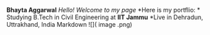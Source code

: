 **Bhayta Aggarwal**
*Hello! Welcome to my page*
*Here is my portflio:
      * Studying B.Tech in Civil Engineering at **IIT Jammu**
      *Live in Dehradun, Uttrakhand, India
Markdown ![]( image .png) 
      
